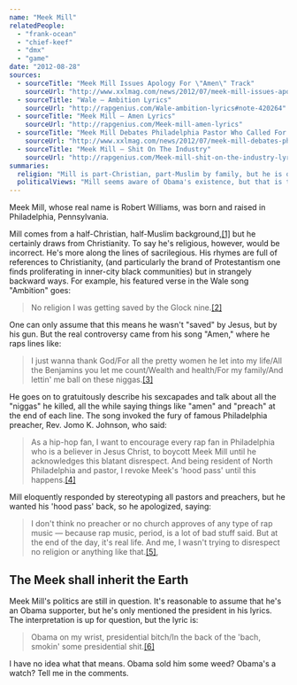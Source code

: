 ```yaml
---
name: "Meek Mill"
relatedPeople:
  - "frank-ocean"
  - "chief-keef"
  - "dmx"
  - "game"
date: "2012-08-28"
sources:
  - sourceTitle: "Meek Mill Issues Apology For \"Amen\" Track"
    sourceUrl: "http://www.xxlmag.com/news/2012/07/meek-mill-issues-apology-for-amen-track/"
  - sourceTitle: "Wale – Ambition Lyrics"
    sourceUrl: "http://rapgenius.com/Wale-ambition-lyrics#note-420264"
  - sourceTitle: "Meek Mill – Amen Lyrics"
    sourceUrl: "http://rapgenius.com/Meek-mill-amen-lyrics"
  - sourceTitle: "Meek Mill Debates Philadelphia Pastor Who Called For \"Amen\" Boycott"
    sourceUrl: "http://www.xxlmag.com/news/2012/07/meek-mill-debates-philadelphia-pastor-who-called-for-amen-boycott/"
  - sourceTitle: "Meek Mill – Shit On The Industry"
    sourceUrl: "http://rapgenius.com/Meek-mill-shit-on-the-industry-lyrics#note-765943"
summaries:
  religion: "Mill is part-Christian, part-Muslim by family, but he is quite offensive to Christians, whose religion he skewers in his songs."
  politicalViews: "Mill seems aware of Obama's existence, but that is the extent of his political involvement."
---
```


Meek Mill, whose real name is Robert Williams, was born and raised in Philadelphia, Pennsylvania.

Mill comes from a half-Christian, half-Muslim background,<a class="source-citation" href="#http%3A%2F%2Fwww.xxlmag.com%2Fnews%2F2012%2F07%2Fmeek-mill-issues-apology-for-amen-track%2F" title="Meek Mill Issues Apology For &quot;Amen&quot; Track">[1]</a> but he certainly draws from Christianity. To say he's religious, however, would be incorrect. He's more along the lines of sacrilegious. His rhymes are full of references to Christianity, (and particularly the brand of Protestantism one finds proliferating in inner-city black communities) but in strangely backward ways. For example, his featured verse in the Wale song "Ambition" goes:

>No religion I was getting saved by the Glock nine.<a class="source-citation" href="#http%3A%2F%2Frapgenius.com%2FWale-ambition-lyrics%23note-420264" title="Wale – Ambition Lyrics">[2]</a>

One can only assume that this means he wasn't "saved" by Jesus, but by his gun. But the real controversy came from his song "Amen," where he raps lines like:

>I just wanna thank God/For all the pretty women he let into my life/All the Benjamins you let me count/Wealth and health/For my family/And lettin' me ball on these niggas.<a class="source-citation" href="#http%3A%2F%2Frapgenius.com%2FMeek-mill-amen-lyrics" title="Meek Mill – Amen Lyrics">[3]</a>

He goes on to gratuitously describe his sexcapades and talk about all the "niggas" he killed, all the while saying things like "amen" and "preach" at the end of each line. The song invoked the fury of famous Philadelphia preacher, Rev. Jomo K. Johnson, who said:

>As a hip-hop fan, I want to encourage every rap fan in Philadelphia who is a believer in Jesus Christ, to boycott Meek Mill until he acknowledges this blatant disrespect. And being resident of North Philadelphia and pastor, I revoke Meek's 'hood pass' until this happens.<a class="source-citation" href="#http%3A%2F%2Fwww.xxlmag.com%2Fnews%2F2012%2F07%2Fmeek-mill-debates-philadelphia-pastor-who-called-for-amen-boycott%2F" title="Meek Mill Debates Philadelphia Pastor Who Called For &quot;Amen&quot; Boycott">[4]</a>

Mill eloquently responded by stereotyping all pastors and preachers, but he wanted his 'hood pass' back, so he apologized, saying:

>I don't think no preacher or no church approves of any type of rap music — because rap music, period, is a lot of bad stuff said. But at the end of the day, it's real life. And me, I wasn't trying to disrespect no religion or anything like that.<a class="source-citation" href="#http%3A%2F%2Fwww.xxlmag.com%2Fnews%2F2012%2F07%2Fmeek-mill-issues-apology-for-amen-track%2F" title="Meek Mill Issues Apology For &quot;Amen&quot; Track">[5]</a>,

## The Meek shall inherit the Earth

Meek Mill's politics are still in question. It's reasonable to assume that he's an Obama supporter, but he's only mentioned the president in his lyrics. The interpretation is up for question, but the lyric is:

>Obama on my wrist, presidential bitch/In the back of the 'bach, smokin' some presidential shit.<a class="source-citation" href="#http%3A%2F%2Frapgenius.com%2FMeek-mill-shit-on-the-industry-lyrics%23note-765943" title="Meek Mill – Shit On The Industry">[6]</a>

I have no idea what that means. Obama sold him some weed? Obama's a watch? Tell me in the comments.